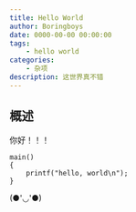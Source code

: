 ```yaml
---
title: Hello World
author: Boringboys
date: 0000-00-00 00:00:00
tags:
	- hello world
categories:
	- 杂项
description: 这世界真不错
---
```


## 概述
你好！！！
<!--more-->

```
main()
{
    printf("hello, world\n");
}
```

(●'◡'●)
